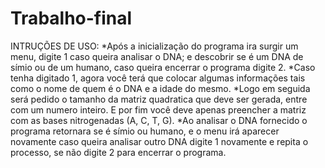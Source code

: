 # Trabalho-final

INTRUÇÕES DE USO:
*Após a inicialização do programa ira surgir um menu, digite 1 caso queira analisar o DNA;
e descobrir se é um DNA de símio ou de um humano, caso queira encerrar o programa digite 2.
*Caso tenha digitado 1,  agora você terá que colocar algumas informações tais como o nome de quem
é o DNA e a idade do mesmo.
*Logo em seguida será pedido o tamanho da matriz quadratica que deve ser gerada, entre com um numero inteiro.
E por fim você deve apenas preencher a matriz com as bases nitrogenadas (A, C, T, G).
*Ao analisar o DNA fornecido o programa retornara se é símio ou humano, e o menu irá aparecer novamente caso
queira analisar outro DNA digite 1 novamente e repita o processo, se não digite 2 para encerrar o programa.
